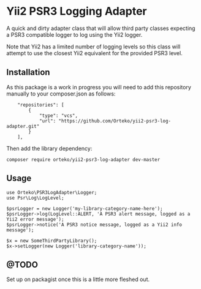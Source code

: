 Yii2 PSR3 Logging Adapter
=========================

A quick and dirty adapter class that will allow third party classes expecting a
PSR3 compatible logger to log using the Yii2 logger.

Note that Yii2 has a limited number of logging levels so this class will
attempt to use the closest Yii2 equivalent for the provided PSR3 level.

Installation
------------

As this package is a work in progress you will need to add this repository
manually to your composer.json as follows:

```
    "repositories": [
        {
            "type": "vcs",
            "url": "https://github.com/Orteko/yii2-psr3-log-adapter.git"
        }
    ],
```

Then add the library dependency:

```
composer require orteko/yii2-psr3-log-adapter dev-master
```

Usage
-----

```
use Orteko\PSR3LogAdapter\Logger;
use Psr\Log\LogLevel;

$psrLogger = new Logger('my-library-category-name-here');
$psrLogger->log(LogLevel::ALERT, 'A PSR3 alert message, logged as a Yii2 error message');
$psrLogger->notice('A PSR3 notice message, logged as a Yii2 info message');

$x = new SomeThirdPartyLibrary();
$x->setLogger(new Logger('library-category-name'));
```

@TODO
-----

Set up on packagist once this is a little more fleshed out.
